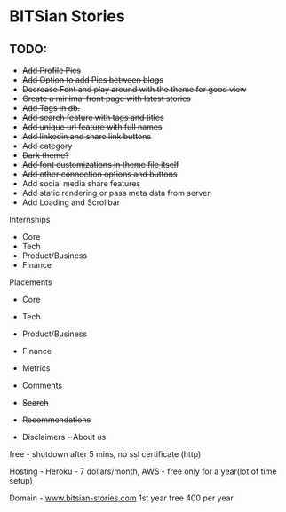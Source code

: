 # BITSian Stories

## TODO:

-   ~~Add Profile Pics~~
-   ~~Add Option to add Pics between blogs~~
-   ~~Decrease Font and play around with the theme for good view~~
-   ~~Create a minimal front page with latest stories~~
-   ~~Add Tags in db.~~
-   ~~Add search feature with tags and titles~~
-   ~~Add unique url feature with full names~~
-   ~~Add linkedin and share link buttons~~
-   ~~Add category~~
-   ~~Dark theme?~~
-   ~~Add font customizations in theme file itself~~
-   ~~Add other connection options and buttons~~
-   Add social media share features
-   Add static rendering or pass meta data from server
-   Add Loading and Scrollbar

Internships

-   Core
-   Tech
-   Product/Business
-   Finance

Placements

-   Core
-   Tech
-   Product/Business
-   Finance

-   Metrics
-   Comments
-   ~~Search~~
-   ~~Recommendations~~
-   Disclaimers - About us

free - shutdown after 5 mins, no ssl certificate (http)

Hosting - Heroku - 7 dollars/month, AWS - free only for a year(lot of time setup)

Domain - www.bitsian-stories.com 1st year free 400 per year
